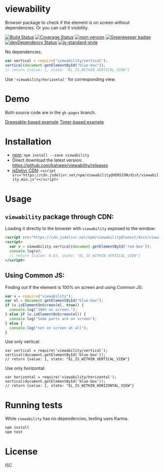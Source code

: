 # viewability

Browser package to check if the element is on screen without dependencies. Or you can call it visibility.

[![Build Status](https://travis-ci.org/kahwee/viewability.svg?branch=master)](https://travis-ci.org/kahwee/viewability)
[![Coverage Status](https://coveralls.io/repos/github/kahwee/viewability/badge.svg?branch=master)](https://coveralls.io/github/kahwee/viewability?branch=master)
[![npm version](https://badge.fury.io/js/viewability.svg)](https://www.npmjs.com/package/viewability)
[![Greenkeeper badge](https://badges.greenkeeper.io/kahwee/viewability.svg)](https://greenkeeper.io/)
[![devDependency Status](https://david-dm.org/kahwee/viewability/dev-status.svg)](https://david-dm.org/kahwee/viewability#info=devDependencies)
[![js-standard-style](https://img.shields.io/badge/code%20style-standard-brightgreen.svg?style=flat)](https://github.com/feross/standard)

No dependencies.

```js
var vertical = require("viewability/vertical");
vertical(document.getElementById("blue-box"));
// return {value: 1, state: "EL_IS_WITHIN_VERTICAL_VIEW"}
```

Use `'viewability/horizontal'` for corresponding view.

# Demo

Both source code are in the `gh-pages` branch.

[Draggable-based example](https://kahwee.github.io/viewability/)
[Timer-based example](https://kahwee.github.io/viewability/timer.html)

# Installation

- [npm](https://www.npmjs.org/): `npm install --save viewability`
- Direct download the latest version: https://github.com/kahwee/viewability/releases
- [jsDelivr CDN](http://www.jsdelivr.com/#!viewability): `<script src="https://cdn.jsdelivr.net/npm/viewability@VERSION/dist/viewability.min.js"></script>`

# Usage

## `viewability` package through CDN:

Loading it directly to the browser with `viewability` exposed to the window:

```html
<script src="https://cdn.jsdelivr.net/npm/viewability@latest/dist/viewability.min.js"></script>
<script>
  var v = viewability.vertical(document.getElementById('red-box'));
  console.log(v);
  // return {value: 0.83, state: "EL_IS_WITHIN_VERTICAL_VIEW"}
</script>
```

## Using Common JS:

Finding out if the element is 100% on screen and using Common JS:

```js
var v = require("viewability");
var el = document.getElementById("blue-box");
if (v.isElementOnScreen(el, true)) {
  console.log("100% on screen.");
} else if (v.isElementOnScreen(el)) {
  console.log("Some parts are on screen");
} else {
  console.log("not on screen at all");
}
```

Use only vertical:

```
var vertical = require('viewability/vertical');
vertical(document.getElementById('blue-box'));
// return {value: 1, state: "EL_IS_WITHIN_VERTICAL_VIEW"}
```

Use only horizontal:

```
var horizontal = require('viewability/horizontal');
vertical(document.getElementById('blue-box'));
// return {value: 1, state: "EL_IS_WITHIN_HORIZONTAL_VIEW"}
```

# Running tests

While `viewability` has no dependencies, testing uses Karma.

```sh
npm install
npm test
```

# License

ISC
